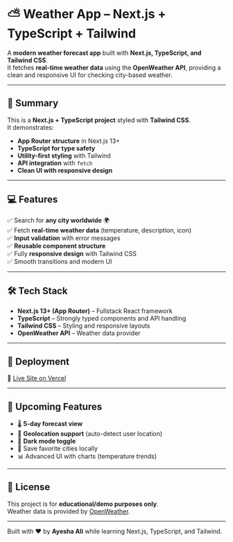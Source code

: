 # ⛅ Weather App – Next.js + TypeScript + Tailwind

A **modern weather forecast app** built with **Next.js, TypeScript, and Tailwind CSS**.  
It fetches **real-time weather data** using the **OpenWeather API**, providing a clean and responsive UI for checking city-based weather.

---

## 📌 Summary

This is a **Next.js + TypeScript project** styled with **Tailwind CSS**.  
It demonstrates:

- **App Router structure** in Next.js 13+  
- **TypeScript for type safety**  
- **Utility-first styling** with Tailwind  
- **API integration** with `fetch`  
- **Clean UI with responsive design**  

---

## 💻 Features

✅ Search for **any city worldwide** 🌍  
✅ Fetch **real-time weather data** (temperature, description, icon)  
✅ **Input validation** with error messages  
✅ **Reusable component structure**  
✅ Fully **responsive design** with Tailwind CSS  
✅ Smooth transitions and modern UI  

---

## 🛠️ Tech Stack

- **Next.js 13+ (App Router)** – Fullstack React framework  
- **TypeScript** – Strongly typed components and API handling  
- **Tailwind CSS** – Styling and responsive layouts  
- **OpenWeather API** – Weather data provider  

---

## 🚀 Deployment

🔗 [Live Site on Vercel](https://ayeshaas-wa.netlify.app/)  


---

## 🧩 Upcoming Features

- 🌡️ **5-day forecast view**  
- 📍 **Geolocation support** (auto-detect user location)  
- 🎨 **Dark mode toggle**  
- 💾 Save favorite cities locally  
- 📊 Advanced UI with charts (temperature trends)  

---

## 📝 License

This project is for **educational/demo purposes only**.  
Weather data is provided by [OpenWeather](https://openweathermap.org/).

---

Built with ❤️ by **Ayesha Ali** while learning Next.js, TypeScript, and Tailwind.
